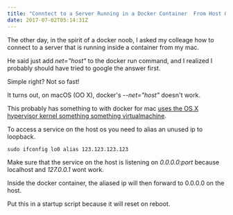 ```yaml
---
title: "Conntect to a Server Running in a Docker Container  From Host OS X (macOS)"
date: 2017-07-02T05:14:31Z
---
```


The other day, in the spirit of a docker noob, I asked my colleage how to connect to a server that is running inside a container from my mac.

He said just add *net="host"* to the docker run command, and I realized I probably should have tried to google the answer first.

Simple right? Not so fast!

It turns out, on macOS (OO X), docker's *--net="host"* doesn't work.

This probably has something to with docker for mac [uses the OS X hypervisor kernel something something virtualmachine]("https://stackoverflow.com/questions/43383276/how-does-docker-run-a-linux-kernel-under-macos-host").

To access a service on the host os you need to alias an unused ip to loopback.

```
sudo ifconfig lo0 alias 123.123.123.123
```

Make sure that the service on the host is listening on *0.0.0.0:port* because localhost and *127.0.0.1* wont work.

Inside the docker container, the aliased ip will then forward to 0.0.0.0 on the host.

Put this in a startup script because it will reset on reboot.
